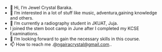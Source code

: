 - 👋 Hi, I’m Jewel Crystal Baraka.
- 👀 I’m interested in a lot of stuff like music, adventura,gaining knowledge and others.
- 🌱 I’m currently a radiography student in JKUAT, Juja.
- I joined the stem boot camp in June after I completed my KCSE Examinations.
- 💞️ I’m looking forward to gain the necessary skills in this course.
- 📫 How to reach me .@ngairacrystal@gmail.com..

<!---
J-e-w-e-l/J-e-w-e-l is a ✨ special ✨ repository because its `README.md` (this file) appears on your GitHub profile.
You can click the Preview link to take a look at your changes.
--->
